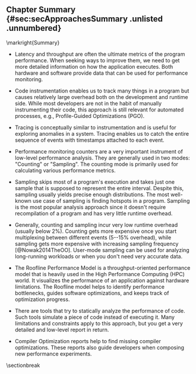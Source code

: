 ## Chapter Summary {#sec:secApproachesSummary .unlisted .unnumbered}

\markright{Summary}

* Latency and throughput are often the ultimate metrics of the program performance. When seeking ways to improve them, we need to get more detailed information on how the application executes. Both hardware and software provide data that can be used for performance monitoring.

* Code instrumentation enables us to track many things in a program but causes relatively large overhead both on the development and runtime side. While most developers are not in the habit of manually instrumenting their code, this approach is still relevant for automated processes, e.g., Profile-Guided Optimizations (PGO).

* Tracing is conceptually similar to instrumentation and is useful for exploring anomalies in a system. Tracing enables us to catch the entire sequence of events with timestamps attached to each event.

* Performance monitoring counters are a very important instrument of low-level performance analysis. They are generally used in two modes: "Counting" or "Sampling". The counting mode is primarily used for calculating various performance metrics. 

* Sampling skips most of a program's execution and takes just one sample that is supposed to represent the entire interval. Despite this, sampling usually yields precise enough distributions. The most well-known use case of sampling is finding hotspots in a program. Sampling is the most popular analysis approach since it doesn't require recompilation of a program and has very little runtime overhead.

* Generally, counting and sampling incur very low runtime overhead (usually below 2%). Counting gets more expensive once you start multiplexing between different events (5--15% overhead), while sampling gets more expensive with increasing sampling frequency [@Nowak2014TheOO]. User-mode sampling can be used for analyzing long-running workloads or when you don't need very accurate data.

* The Roofline Performance Model is a throughput-oriented performance model that is heavily used in the High Performance Computing (HPC) world. It visualizes the performance of an application against hardware limitations. The Roofline model helps to identify performance bottlenecks, guides software optimizations, and keeps track of optimization progress.

* There are tools that try to statically analyze the performance of code. Such tools simulate a piece of code instead of executing it. Many limitations and constraints apply to this approach, but you get a very detailed and low-level report in return.

* Compiler Optimization reports help to find missing compiler optimizations. These reports also guide developers when composing new performance experiments.

\sectionbreak

